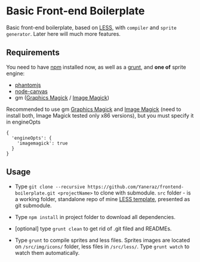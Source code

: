 Basic Front-end Boilerplate
===========================

Basic front-end boilerplate, based on [LESS][l], with `compiler` and `sprite generator`.
Later here will much more features.

Requirements
------------

You need to have [npm][0] installed now, as well as a [grunt][1], and **one of** sprite engine:
 - [phantomjs][2]
 - [node-canvas][3]
 - gm ([Graphics Magick][4] / [Image Magick][5])

Recommended to use gm [Graphics Magick][4] and [Image Magick][5] (need to install both, Image Magick tested only x86 versions), but you must specify it in engineOpts

    {
      'engineOpts': {
        'imagemagick': true
      }
    }


Usage
-----

- Type `git clone --recursive https://github.com/Yaneraz/frontend-boilerplate.git <projectName>` to clone with submodule.
`src` folder - is a working folder, standalone repo of mine [LESS template][less], presented as git submodule.

- Type `npm install` in project folder to download all dependencies.

- [optional] type `grunt clean` to get rid of .git filed and READMEs.

- Type `grunt` to compile sprites and less files.
Sprites images are located on `/src/img/icons/` folder, less files in `/src/less/`.
Type `grunt watch` to watch them automatically.

[less]: https://github.com/Yaneraz/less
[l]: http://lesscss.org/
[0]: http://nodejs.org/download/
[1]: http://gruntjs.com/getting-started
[2]: http://phantomjs.org/
[3]: https://github.com/learnboost/node-canvas
[4]: http://www.graphicsmagick.org/
[5]: http://imagemagick.org/script/index.php
